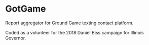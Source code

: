 # GotGame

Report aggregator for Ground Game texting contact platform. 

Coded as a volunteer for the 2018 Daniel Biss campaign for Illinois Governor. 